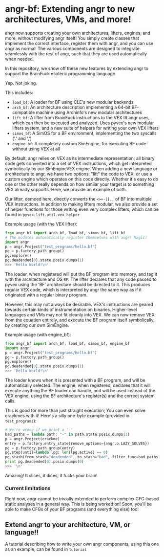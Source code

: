 # angr-bf: Extending angr to new architectures, VMs, and more!

angr now supports creating your own architectures, lifters, engines, and more, without modifying angr itself!
You simply create classes that implement the correct interface, register them with angr, and you can use angr as normal!
The various components are designed to integrate seamlessly with the rest of angr, such that they are used automatically
when needed.

In this repository, we show off these new features by extending angr to support the BrainFuck esoteric programming language.

Yep.  Not joking.

This includes:
* `load_bf`: A loader for BF using CLE's new modular backends
* `arch_bf`: An architecture description implementing a 64-bit BF-compatible machine using Archinfo's new modular architectures
* `lift_bf`: A lifter from BrainFuck instructions to the VEX IR angr uses, which can then be executed and analyzed.  Uses pyvex's new modular lifters system, and a new suite of helpers for writing your own VEX lifters
* `simos_bf`: A SimOS for a BF environment, implementing the two syscalls ('.' and ',')
* `engine_bf`: A completely custom SimEngine, for executing BF code without using VEX at all


By default, angr relies on VEX as its intermediate representation; all binary code gets converted into a set of
VEX instructions, which get interpreted symbolically by our SimEngineVEX engine.
When adding a new language or architecture to angr, we have two options: "lift" the code to VEX, or use a custom engine
which operates on this code directly.
Whether it's easy to do one or the other really depends on how similar your target is to something VEX already supports.
Here, we provide an example of both.

Our lifter, demoed here, directly converts the `<>+-[].,` of BF into multiple VEX instructions.
In addition to making lifters modular, we also provide a set of helper functions for those writing even very
complex lifters, which can be found in `pyvex.lift.util.vex_helper`

Example usage (with the VEX lifter):
```python
from angr_bf import arch_bf, load_bf, simos_bf, lift_bf
# The modules automatically register themselves with angr! Magic!
import angr
p = angr.Project("test_programs/hello.bf")
pg = p.factory.path_group()
pg.explore()
pg.deadended[0].state.posix.dumps(1)
>>> 'Hello World!\n'
```

The loader, when registered will put the BF program into memory, and tag it with the architecture and OS `BF`.
The lifter declares that any code passed to pyvex using the 'BF' architecture should be directed to it.
This produces regular VEX code, which is interpreted by angr the same way as if it originated with a regular
binary program.

However, this may not always be desirable.  VEX's instructions are geared towards certain kinds of
instrumentation on binaries.  Higher-level languages and VMs may not fit cleanly into VEX.
We can now remove VEX from the equation entirely, and execute the BF program itself symbolically,
by creating our own SimEngine.

Example usage (with engine_bf):
```python
from angr_bf import arch_bf, load_bf, simos_bf, engine_bf
import angr
p = angr.Project("test_programs/hello.bf")
pg = p.factory.path_group()
pg.explore()
pg.deadended[0].state.posix.dumps(1)
>>> 'Hello World!\n'
```

The loader knows when it is presented with a BF program, and will be automatically selected.
The engine, when registered, declares that it will execute anything the BF loader can handle, and will be used
instead of the VEX engine, using the BF architecture's register(s) and the correct system calls.

This is good for more than just straight execution;
You can even solve crackmes with it! Here's a silly one-byte example (provided in `test_programs`):
```python
# We're wrong if we print a '-'
bad_paths = lambda path: "-" in path.state.posix.dumps(1)
p = angr.Project(crackme)
entry = p.factory.entry_state(remove_options={angr.o.LAZY_SOLVES})
pg = p.factory.path_group(entry)
pg.step(until=lambda lpg: len(lpg.active) == 0)
pg.stash(from_stash="deadended", to_stash="bad", filter_func=bad_paths)
print pg.deadended[0].posix.dumps(0)
>>> '\n'
```

Amazing! It slices, it dices, it fucks your brain!

### Current limitations
Right now, angr cannot be trivially extended to perform complex CFG-based static analyses in a general way.
This is being worked on! Soon, you'll be able to make CFGs of your BF programs (and everything else) too!

## Extend angr to your architecture, VM, or language!!

A tutorial describing how to write your own angr components, using this one as an example, can be found in `tutorial`
